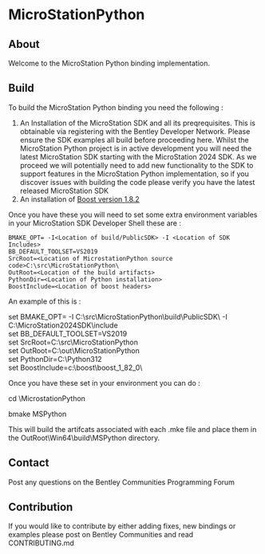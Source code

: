# MicroStationPython
## About

Welcome to the MicroStation Python binding implementation.

## Build
To build the MicroStation Python binding you need the following :
  1. An Installation of the MicroStation SDK and all its preqrequisites. This is obtainable via registering with the Bentley Developer Network. Please ensure the SDK examples all build before proceeding here. Whilst the MicroStation Python project is in active development you will need the latest MicroStation SDK starting with the MicroStation 2024 SDK. As we proceed we will potentially need to add new functionality to the SDK to support features in the MicroStation Python implementation, so if you discover issues with building the code please verify you have the latest released MicroStation SDK
  2. An installation of [Boost version 1.8.2](https://www.boost.org/users/history/version_1_82_0.html)

Once you have these you will need to set some extra environment variables in your MicroStation SDK Developer Shell these are :

    BMAKE_OPT= -I<Location of build/PublicSDK> -I <Location of SDK Includes>
    BB_DEFAULT_TOOLSET=VS2019
    SrcRoot=<Location of MicrostationPython source code>C:\src\MicroStationPython\
    OutRoot=<Location of the build artifacts>
    PythonDir=<Location of Python installation>
    BoostInclude=<Location of boost headers>

An example of this is :

  set BMAKE_OPT= -I C:\src\MicroStationPython\build\PublicSDK\ -I C:\MicroStation2024SDK\include\
  set BB_DEFAULT_TOOLSET=VS2019  
  set SrcRoot=C:\src\MicroStationPython\
  set OutRoot=C:\out\MicroStationPython\
  set PythonDir=C:\Python312\
  set BoostInclude=c:\boost\boost_1_82_0\

Once you have these set in your environment you can do :

   cd \MicrostationPython

   bmake MSPython

This will build the artifcats associated with each .mke file and place them in the OutRoot\Win64\build\MSPython directory.

## Contact

Post any questions on the Bentley Communities Programming Forum

## Contribution

If you would like to contribute by either adding fixes, new bindings or examples please post on Bentley Communities and read CONTRIBUTING.md